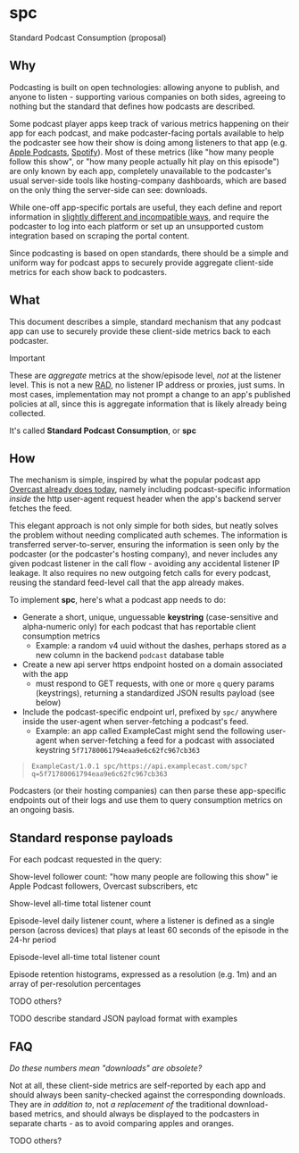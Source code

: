 # spc
Standard Podcast Consumption (proposal)

## Why

Podcasting is built on open technologies: allowing anyone to publish, and anyone to listen - supporting various companies on both sides, agreeing to nothing but the standard that defines how podcasts are described.

Some podcast player apps keep track of various metrics happening on their app for each podcast, and make podcaster-facing portals available to help the podcaster see how their show is doing among listeners to that app (e.g. [Apple Podcasts](https://podcasters.apple.com/support/833-manage-your-podcast), [Spotify](https://support.spotify.com/us/article/spotify-for-creators/)).  Most of these metrics (like "how many people follow this show", or "how many people actually hit play on this episode") are only known by each app, completely unavailable to the podcaster's usual server-side tools like hosting-company dashboards, which are based on the only thing the server-side can see: downloads.

While one-off app-specific portals are useful, they each define and report information in [slightly different and incompatible ways](https://wearebumper.com/blog/one-big-number-how-to-combine-audio-video-podcast-data-across-apple-spotify-and-youtube), and require the podcaster to log into each platform or set up an unsupported custom integration based on scraping the portal content.

Since podcasting is based on open standards, there should be a simple and uniform way for podcast apps to securely provide aggregate client-side metrics for each show back to podcasters.

## What

This document describes a simple, standard mechanism that any podcast app can use to securely provide these client-side metrics back to each podcaster.

> [!IMPORTANT]
> These are _aggregate_ metrics at the show/episode level, _not_ at the listener level.  This is not a new [RAD](https://www.npr.org/sections/npr-extra/2018/12/11/675250553/remote-audio-data-is-here), no listener IP address or proxies, just sums. In most cases, implementation may not prompt a change to an app's published policies at all, since this is aggregate information that is likely already being collected.

It's called **Standard Podcast Consumption**, or **spc**

## How

The mechanism is simple, inspired by what the popular podcast app [Overcast already does today](https://overcast.fm/podcasterinfo), namely including podcast-specific information _inside_ the http user-agent request header when the app's backend server fetches the feed.

This elegant approach is not only simple for both sides, but neatly solves the problem without needing complicated auth schemes.  The information is transferred server-to-server, ensuring the information is seen only by the podcaster (or the podcaster's hosting company), and never includes any given podcast listener in the call flow - avoiding any accidental listener IP leakage.  It also requires no new outgoing fetch calls for every podcast, reusing the standard feed-level call that the app already makes.

To implement **spc**, here's what a podcast app needs to do:
- Generate a short, unique, unguessable **keystring** (case-sensitive and alpha-numeric only) for each podcast that has reportable client consumption metrics
  - Example: a random v4 uuid without the dashes, perhaps stored as a new column in the backend `podcast` database table
- Create a new api server https endpoint hosted on a domain associated with the app
  - must respond to GET requests, with one or more `q` query params (keystrings), returning a standardized JSON results payload (see below)
- Include the podcast-specific endpoint url, prefixed by `spc/` anywhere inside the user-agent when server-fetching a podcast's feed.
  - Example: an app called ExampleCast might send the following user-agent when server-fetching a feed for a podcast with associated keystring `5f71780061794eaa9e6c62fc967cb363`

> `ExampleCast/1.0.1 spc/https://api.examplecast.com/spc?q=5f71780061794eaa9e6c62fc967cb363`

Podcasters (or their hosting companies) can then parse these app-specific endpoints out of their logs and use them to query consumption metrics on an ongoing basis.

## Standard response payloads

For each podcast requested in the query:

Show-level follower count: "how many people are following this show" ie Apple Podcast followers, Overcast subscribers, etc

Show-level all-time total listener count

Episode-level daily listener count, where a listener is defined as a single person (across devices) that plays at least 60 seconds of the episode in the 24-hr period

Episode-level all-time total listener count

Episode retention histograms, expressed as a resolution (e.g. 1m) and an array of per-resolution percentages

TODO others?

TODO describe standard JSON payload format with examples

## FAQ

_Do these numbers mean "downloads" are obsolete?_

Not at all, these client-side metrics are self-reported by each app and should always been sanity-checked against the corresponding downloads.  They are _in addition to_, not _a replacement of_ the traditional download-based metrics, and should always be displayed to the podcasters in separate charts - as to avoid comparing apples and oranges.

TODO others?
